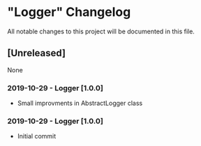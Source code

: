 # "Logger" Changelog
All notable changes to this project will be documented in this file.

## [Unreleased]
None 

### 2019-10-29 - Logger [1.0.0]
- Small improvments in AbstractLogger class

### 2019-10-29 - Logger [1.0.0] 
- Initial commit
